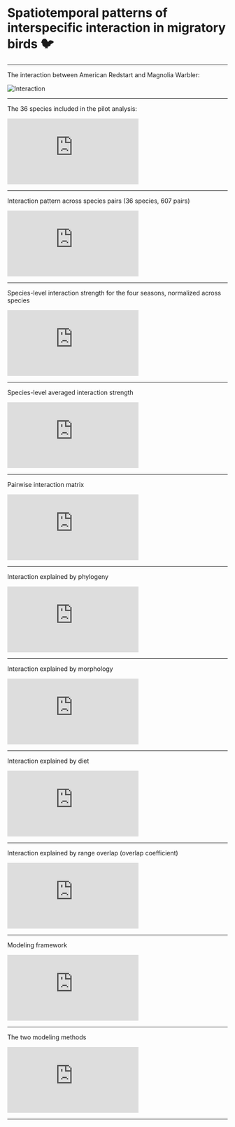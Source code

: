 # **Spatiotemporal patterns of interspecific interaction in migratory birds** :bird:


-----
The interaction between American Redstart and Magnolia Warbler:


![Interaction](https://chenyangkang.github.io/co_migration_poster_QR_code/assets/Interaction_American_Redstart_AND_Magnolia_Warbler.pred.gif)


-----

The 36 species included in the pilot analysis:

![species](https://chenyangkang.github.io/co_migration_poster_QR_code/assets/Annual_cycle_of_phenology_by_species.pdf)

-----

Interaction pattern across species pairs (36 species, 607 pairs)

![Average_interaction_seasonal_dynamics_bootstrap](https://chenyangkang.github.io/co_migration_poster_QR_code/assets/Average_interaction_seasonal_dynamics_bootstrap.pdf)


-----

Species-level interaction strength for the four seasons, normalized across species

![Variation_of_interaction_along_periods](https://chenyangkang.github.io/co_migration_poster_QR_code/assets/Variation_of_interaction_along_periods.pdf)

-----

Species-level averaged interaction strength

![species_level_average_strength](https://chenyangkang.github.io/co_migration_poster_QR_code/assets/species_level_average_strength.pdf)


-----

Pairwise interaction matrix

![Pairwise_interaction_matrix](https://chenyangkang.github.io/co_migration_poster_QR_code/assets/Pairwise_interaction_matrix.pdf)

-----

Interaction explained by phylogeny

![Interaction_explained_by_phylogeny](https://chenyangkang.github.io/co_migration_poster_QR_code/assets/Interaction_explained_by_phylogeny.pdf)

-----

Interaction explained by morphology

![Interaction_explained_by_morphology](https://chenyangkang.github.io/co_migration_poster_QR_code/assets/Interaction_explained_by_morphology.pdf)

-----


Interaction explained by diet

![Interaction_explained_by_diet](https://chenyangkang.github.io/co_migration_poster_QR_code/assets/Interaction_explained_by_diet.pdf)

-----

Interaction explained by range overlap (overlap coefficient)

![Interaction_explained_by_range_overlap_by_overlap_coefficient](https://chenyangkang.github.io/co_migration_poster_QR_code/assets/Interaction_explained_by_range_overlap_by_overlap_coefficient.pdf)

-----

Modeling framework

![Modeling](https://chenyangkang.github.io/co_migration_poster_QR_code/assets/Modeling.pdf)


-----

The two modeling methods


![The_two_method](https://chenyangkang.github.io/co_migration_poster_QR_code/assets/The_two_method.pdf)

-----
